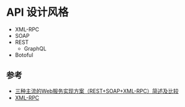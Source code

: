 # API 设计风格

* XML-RPC
* SOAP
* REST
  * GraphQL
* Botoful

## 参考

* [三种主流的Web服务实现方案（REST+SOAP+XML-RPC）简述及比较](https://cloud.tencent.com/developer/article/1021809)
* [XML-RPC](https://zh.wikipedia.org/wiki/XML-RPC)
